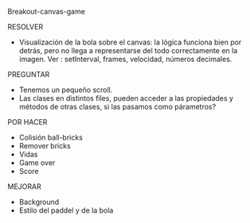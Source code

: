 Breakout-canvas-game

RESOLVER

- Visualización de la bola sobre el canvas: la lógica funciona bien por detrás, pero no llega a representarse del todo correctamente en la imagen. Ver : setInterval, frames, velocidad, números decimales.

PREGUNTAR

- Tenemos un pequeño scroll.
- Las clases en distintos files, pueden acceder a las propiedades y métodos de otras clases, si las pasamos como párametros?

POR HACER

- Colisión ball-bricks
- Remover bricks
- Vidas
- Game over
- Score

MEJORAR

- Background
- Estilo del paddel y de la bola
